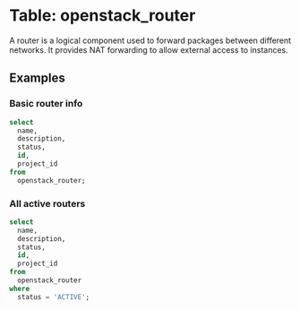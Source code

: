 # Table: openstack_router

A router is a logical component used to forward packages between different networks. It provides NAT forwarding to allow external access to instances.

## Examples

### Basic router info

```sql
select
  name,
  description,
  status,
  id,
  project_id
from
  openstack_router;
```

### All active routers

```sql
select
  name,
  description,
  status,
  id,
  project_id
from
  openstack_router
where
  status = 'ACTIVE';
```